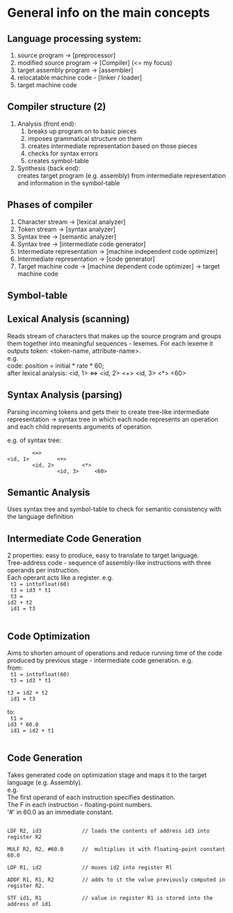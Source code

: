 # General info on the main concepts

## Language processing system:
1. source program -> [preprocessor] 
2. modified source program -> [Compiler] (<= my focus)
3. target assembly program -> [assembler] 
4. relocatable machine code - [linker / loader] 
5. target machine code


## Compiler structure (2)
1. Analysis (front end):
   1. breaks up program on to basic pieces
   2. imposes grammatical structure on them
   3. creates intermediate representation based on those pieces
   4. checks for syntax errors
   5. creates symbol-table
2. Synthesis (back end): <br />
creates target program (e.g. assembly) from intermediate 
representation and information in the symbol-table


## Phases of compiler
1. Character stream -> [lexical analyzer]
2. Token stream -> [syntax analyzer]
3. Syntax tree -> [semantic analyzer]
4. Syntax tree -> [intermediate code generator]
5. Intermediate representation -> [machine independent code optimizer]
6. Intermediate representation -> [code generator]
7. Target machine code -> [machine dependent code optimizer] -> target machine code


## Symbol-table


## Lexical Analysis (scanning)
Reads stream of characters that makes up the source 
program and groups them together into meaningful sequences - lexemes.
For each lexeme it outputs token: <token-name, attribute-name>.<br />
e.g. <br />
code:                       position = initial * rate * 60; <br />
after lexical analysis:     <id, 1> <=> <id, 2> <+> <id, 3> <*> <60>

## Syntax Analysis (parsing)
Parsing incoming tokens and gets their <token-name> to create tree-like intermediate representation
-> syntax tree in which each node represents an operation and each child represents arguments of operation.

e.g. of syntax tree: </pre>

            <=>
    <id, 1>         <+>
            <id, 2>         <*>      
                    <id, 3>     <60>


## Semantic Analysis
Uses syntax tree and symbol-table to check for semantic consistency with the language definition


## Intermediate Code Generation
2 properties: easy to produce, easy to translate to target language. <br />
Tree-address code - sequence of assembly-like instructions with three operands per instruction. <br/>
Each operant acts like a register.
e.g. 
<br /> 
<code>
t1 = inttofloat(60)<br />
t3 = id3 * t1<br />
t3 = id2 + t2<br />
id1 = t3<br />
</code>


## Code Optimization
Aims to shorten amount of operations and reduce running time 
of the code produced by previous stage - intermediate code generation.
e.g. 
<br />
from: 
<br/>
<code>
t1 = inttofloat(60)<br />
t3 = id3 * t1<br />
t3 = id2 + t2<br />
id1 = t3<br />
</code>
<br/>
to:
<br/>
<code>
t1 = id3 * 60.0<br />
id1 = id2 + t1<br />
</code>


## Code Generation
Takes generated code on optimization stage and maps it to the target language (e.g. Assembly). <br /> 
e.g. <br />
The first operand of each instruction specifies destination. <br />
The F in each instruction - floating-point numbers. <br />
'#' in 60.0 as an immediate constant.<br />
<pre><code>
LDF R2, id3             // loads the contents of address id3 into register R2 <br />
MULF R2, R2, #60.0      //  multiplies it with floating-point constant 60.0 <br />
LDF R1, id2             // moves id2 into register Rl <br />
ADDF R1, R1, R2         // adds to it the value previously computed in register R2.<br />
STF id1, R1             // value in register R1 is stored into the address of id1
</code></pre>
<br/>

                                                                                                                                                                                                                                                                                                                                                                                                                                                                                                                                                                                                                                                                                                                                                                                                                                                                                                                                                                                                                                                                                                                                                                                                                                                                                                                                                                                                                                                                                                                                                                                                                                                                                                                                                                                                                                                                                                                                                                                                                                                                                                                                                                                                                                                                                                                                                                                                                                                                                                                                                                                                                                                                                                                                                                                                                                                                                                                                                                                                                                                                                                                        
